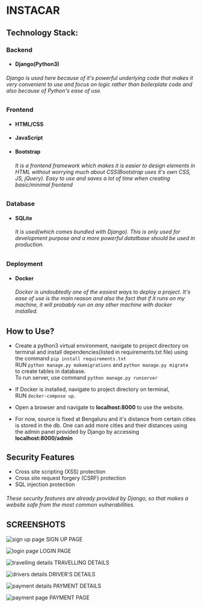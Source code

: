 # INSTACAR

## Technology Stack:
### Backend
* #### Django(Python3)
###### Django is used here because of it's powerful underlying code that makes it very convenient to use and focus on logic rather than boilerplate code and also because of Python's ease of use.

### Frontend
* #### HTML/CSS
* #### JavaScript
* #### Bootstrap
  ###### It is a frontend framework which makes it is easier to design elements in HTML without worrying much about CSS(Bootstrap uses it's own CSS, JS, jQuery). Easy to use and saves a lot of time when creating basic/minimal frontend

### Database
* #### SQLite
  ###### It is used(which comes bundled with Django). This is only used for development purpose and a more powerful datatbase should be used in production.

### Deployment
* #### Docker
  ###### Docker is undoubtedly one of the easiest ways to deploy a project. It's ease of use is the main reason and also the fact that if it runs on my machine, it will probably run on any other machine with docker installed.

## How to Use?
* Create a python3 virtual environment, navigate to project directory on terminal and install dependencies(listed in requirements.txt file) using the command
  `pip install requirements.txt` <br>
  RUN `python manage.py makemigrations` and `python manage.py migrate` <br>to create tables in database. <br>
  To run server, use command `python manage.py runserver`

* If Docker is installed, navigate to project directory on terminal,<br> RUN `docker-compose up`.

* Open a browser and navigate to <b>localhost:8000</b> to use the website.

* For now, source is fixed at Bengaluru and it's distance from certain cities is stored in the db. One can add more cities and their distances using the admin panel provided by Django by accessing <b>localhost:8000/admin</b>

## Security Features
* Cross site scripting (XSS) protection
* Cross site request forgery (CSRF) protection
* SQL injection protection

###### These security features are already provided by Django, so that makes a website safe from the most common vulnerabilities.

## SCREENSHOTS

![sign up page](https://github.com/ssneelu13/Online_Cab_Booking/assets/97376269/e774a682-0747-4f7f-841f-195002fcea4b)
                                                  SIGN UP PAGE
                                                  
![login page](https://github.com/ssneelu13/Online_Cab_Booking/assets/97376269/0f8dc48f-40ce-4192-9e15-76fbf0d0a241)
                                                   LOGIN PAGE
                                                   
![travelling details](https://github.com/ssneelu13/Online_Cab_Booking/assets/97376269/f81ecf2c-cc1d-46d2-81f8-18b1ed76f2fe)
                                                   TRAVELLING DETAILS
                                                   
![drivers details](https://github.com/ssneelu13/Online_Cab_Booking/assets/97376269/14136a63-a654-4c37-9e68-60dd20861500)
                                                  DRIVER'S DETAILS
                                                  
![payment details](https://github.com/ssneelu13/Online_Cab_Booking/assets/97376269/df6662db-77ee-4534-b44d-8ec11cbc0f9c)
                                                    PAYMENT DETAILS
                                                    
![payment page](https://github.com/ssneelu13/Online_Cab_Booking/assets/97376269/36b4aa4e-4041-4715-aaa7-a3499aa9b481)
                                                    PAYMENT PAGE
